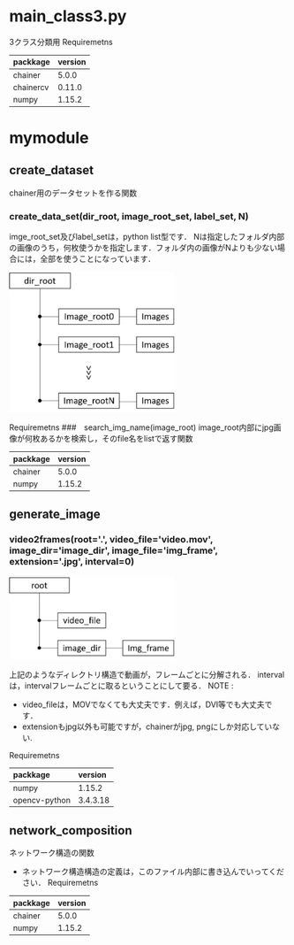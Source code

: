 # main_class3.py
3クラス分類用
Requiremetns

| packkage | version     |
| :------------- | :------------- |
| chainer       | 5.0.0       |
| chainercv   | 0.11.0  |
| numpy   | 1.15.2  |

# mymodule
## create_dataset
chainer用のデータセットを作る関数
### create_data_set(dir_root, image_root_set, label_set, N)
imge_root_set及びlabel_setは，python list型です．
Nは指定したフォルダ内部の画像のうち，何枚使うかを指定します．フォルダ内の画像がNよりも少ない場合には，全部を使うことになっています．

<img src="./images/dir_composition_for_create_data_set.png" width="300">

Requiremetns
###　search_img_name(image_root)
image_root内部にjpg画像が何枚あるかを検索し，そのfile名をlistで返す関数

| packkage | version     |
| :------------- | :------------- |
| chainer       | 5.0.0       |
| numpy   | 1.15.2  |

## generate_image
### video2frames(root='.', video_file='video.mov', image_dir='image_dir', image_file='img_frame', extension='.jpg', interval=0)

<img src="./images/dir_composition_for_video2frames.png" width="300">

上記のようなディレクトリ構造で動画が，フレームごとに分解される．
intervalは，intervalフレームごとに取るということにして要る．
NOTE :　　
- video_fileは，MOVでなくても大丈夫です．例えば，DVI等でも大丈夫です．
- extensionもjpg以外も可能ですが，chainerがjpg, pngにしか対応していない.

Requiremetns

| packkage | version     |
| :------------- | :------------- |
| numpy   | 1.15.2  |
| opencv-python   | 3.4.3.18  |

## network_composition
ネットワーク構造の関数
- ネットワーク構造構造の定義は，このファイル内部に書き込んでいってください．
Requiremetns

| packkage | version     |
| :------------- | :------------- |
| chainer       | 5.0.0       |
| numpy   | 1.15.2  |
